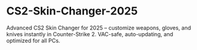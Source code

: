 # CS2-Skin-Changer-2025
Advanced CS2 Skin Changer for 2025 – customize weapons, gloves, and knives instantly in Counter-Strike 2. VAC-safe, auto-updating, and optimized for all PCs.
